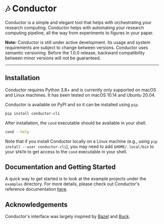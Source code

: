 # 🎶 Conductor

Conductor is a simple and elegant tool that helps with orchestrating your
research computing. Conductor helps with automating your research computing
pipeline, all the way from experiments to figures in your paper.

**Note:** Conductor is still under active development. Its usage and system
requirements are subject to change between versions. Conductor uses semantic
versioning. Before the 1.0.0 release, backward compatibility between minor
versions will not be guaranteed.

------------------------------------------------------------------------------

## Installation
Conductor requires Python 3.8+ and is currently only supported on macOS and
Linux machines. It has been tested on macOS 10.14 and Ubuntu 20.04.

Conductor is available on PyPI and so it can be installed using `pip`.

```bash
pip install conductor-cli
```

After installation, the `cond` executable should be available in your shell.

```bash
cond --help
```

Note that if you install Conductor locally on a Linux machine (e.g., using `pip
install --user conductor-cli`), you may need to add `$HOME/.local/bin` to your
`$PATH` to get access to the `cond` executable in your shell.

## Documentation and Getting Started
A quick way to get started is to look at the example projects under the
`examples` directory. For more details, please check out Conductor's reference
documentation [here](https://www.geoffreyyu.com/conductor/).

## Acknowledgements
Conductor's interface was largely inspired by [Bazel](https://bazel.build)
and [Buck](https://buck.build).
